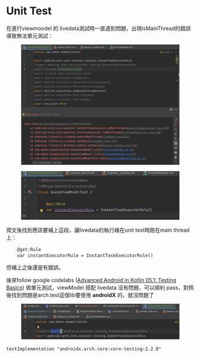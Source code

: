 # Unit Test

在進行viewmoodel 的 livedata測試時一直遇到問題，出現isMainThread的錯誤導致無法單元測試：

<figure><img src="../.gitbook/assets/CleanShot 2023-05-11 at 15.50.31@2x.jpg" alt=""><figcaption></figcaption></figure>

<figure><img src="../.gitbook/assets/CleanShot 2023-05-11 at 15.50.56@2x.jpg" alt=""><figcaption></figcaption></figure>

爬文後找到應該要補上這段，讓livedata的執行緒在unit test時跑在main thread上：

```
    @get:Rule
    var instantExecutorRule = InstantTaskExecutorRule()
```

但補上之後還是有錯誤。



後來follow google codelabs ([Advanced Android in Kotlin 05.1: Testing Basics](https://developer.android.com/codelabs/advanced-android-kotlin-training-testing-basics?index=..%2F..index)) 做單元測試，viewModel 搭配 livedata 沒有問題，可以順利 pass，對照後找到問題是arch.test這個lib要使用 **androidX** 的，就沒問題了

<figure><img src="../.gitbook/assets/CleanShot 2023-05-11 at 15.46.26@2x.jpg" alt=""><figcaption></figcaption></figure>

```
testImplementation "androidx.arch.core:core-testing:2.2.0"
```

